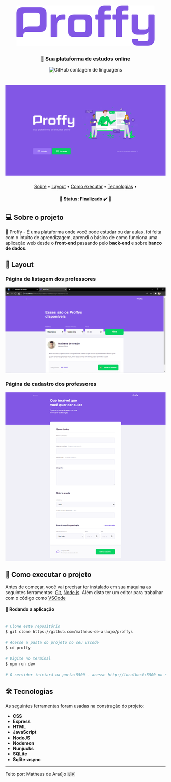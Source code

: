 <h1 align="center" >
    <img alt="Logo Proffy" src="/public/images/logo.png" />
</h1>

<h3 align="center">
    📖 Sua plataforma de estudos online
</h3>

<p align="center">
  <img alt="GitHub contagem de linguagens" src="https://img.shields.io/github/languages/count/grioos/proffy-discovery?color=%2304D361">
</p>

<h1 align="center">
    <img alt="NextLevelWeek#02" title="#NextLevelWeek#02" src="/public/images/home-page.png" />
</h1>

<p align="center">
	<a href="#-sobre-o-projeto">Sobre</a> •
	<a href="#-layout">Layout</a> • 
 	<a href="#-como-executar-o-projeto">Como executar</a> • 
  <a href="#-tecnologias">Tecnologias</a> • 
</p>

<h4 align="center"> 
	🚧  Status: Finalizado ✔️ 🚧
</h4>

## 💻 Sobre o projeto

🏫 Proffy - É uma plataforma onde você pode estudar ou dar aulas, foi feita com o intuito de aprendizagem, aprendi o básico de como funciona uma aplicação web desde o **front-end** 
passando pelo **back-end** e sobre **banco de dados**.

## 🎨 Layout

###  Página de listagem dos professores

<p align="center" style="display: flex; align-items: flex-start; justify-content: center;">
  	<img alt="Página de cadastro de vídeo" src="/public/images/study-page.png" width="100%">
</p>

###  Página de cadastro dos professores

<p align="center" style="display: flex; align-items: flex-start; justify-content: center;">
  	<img alt="Página de cadastro de vídeo" src="/public/images/give-classes-fullpage.png" width="100%">
</p>

## 🚀 Como executar o projeto

Antes de começar, você vai precisar ter instalado em sua máquina as seguintes ferramentas:
[Git](https://git-scm.com), [Node.js](https://nodejs.org/en/). 
Além disto ter um editor para trabalhar com o código como [VSCode](https://code.visualstudio.com/)

#### 🧭 Rodando a aplicação

```bash

# Clone este repositório
$ git clone https://github.com/matheus-de-araujo/proffys

# Acesse a pasta do projeto no seu vscode
$ cd proffy

# Digite no terminal 
$ npm run dev

# O servidor iniciará na porta:5500 - acesse http://localhost:5500 no seu navegador
```

## 🛠 Tecnologias

As seguintes ferramentas foram usadas na construção do projeto:

- **CSS**
- **Express**
- **HTML**
- **JavaScript**
- **NodeJS**
- **Nodemon**
- **Nunjucks**
- **SQLite**
- **Sqlite-async**

---

Feito por: Matheus de Araújo 🇧🇷
